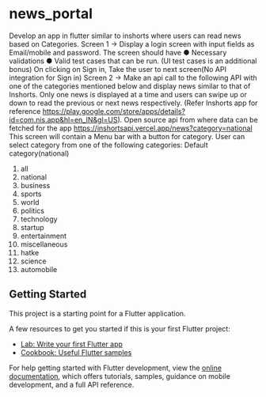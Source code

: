 # news_portal

Develop an app in flutter similar to inshorts where users can read news based on Categories.
Screen 1 ->
Display a login screen with input fields as Email/mobile and password.
The screen should have
● Necessary validations
● Valid test cases that can be run. (UI test cases is an additional bonus)
On clicking on Sign in, Take the user to next screen(No API integration for Sign in)
Screen 2 ->
Make an api call to the following API with one of the categories mentioned below and display news similar
to that of Inshorts. Only one news is displayed at a time and users can swipe up or down to read the
previous or next news respectively. (Refer Inshorts app for reference
https://play.google.com/store/apps/details?id=com.nis.app&hl=en_IN&gl=US).
Open source api from where data can be fetched for the app
https://inshortsapi.vercel.app/news?category=national
This screen will contain a Menu bar with a button for category.
User can select category from one of the following categories: Default category(national)
1. all
2. national
3. business
4. sports
5. world
6. politics
7. technology
8. startup
9. entertainment
10. miscellaneous
11. hatke
12. science
13. automobile
## Getting Started

This project is a starting point for a Flutter application.

A few resources to get you started if this is your first Flutter project:

- [Lab: Write your first Flutter app](https://docs.flutter.dev/get-started/codelab)
- [Cookbook: Useful Flutter samples](https://docs.flutter.dev/cookbook)

For help getting started with Flutter development, view the
[online documentation](https://docs.flutter.dev/), which offers tutorials,
samples, guidance on mobile development, and a full API reference.
